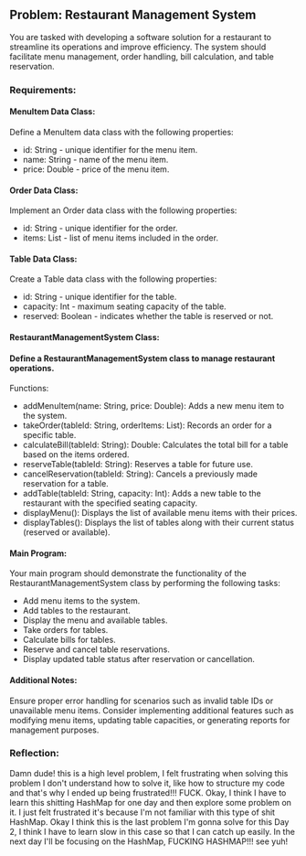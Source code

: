 ## Problem: Restaurant Management System
You are tasked with developing a software solution for a restaurant to streamline its operations and improve efficiency. The system should facilitate menu management, order handling, bill calculation, and table reservation.

### Requirements:
#### MenuItem Data Class:

Define a MenuItem data class with the following properties:
* id: String - unique identifier for the menu item.
* name: String - name of the menu item.
* price: Double - price of the menu item.
#### Order Data Class:

Implement an Order data class with the following properties:
* id: String - unique identifier for the order.
* items: List<MenuItem> - list of menu items included in the order.
#### Table Data Class:

Create a Table data class with the following properties:
* id: String - unique identifier for the table.
* capacity: Int - maximum seating capacity of the table.
* reserved: Boolean - indicates whether the table is reserved or not.
#### RestaurantManagementSystem Class:

#### Define a RestaurantManagementSystem class to manage restaurant operations.
Functions:
* addMenuItem(name: String, price: Double): Adds a new menu item to the system.
* takeOrder(tableId: String, orderItems: List<MenuItem>): Records an order for a specific table.
* calculateBill(tableId: String): Double: Calculates the total bill for a table based on the items ordered.
* reserveTable(tableId: String): Reserves a table for future use.
* cancelReservation(tableId: String): Cancels a previously made reservation for a table.
* addTable(tableId: String, capacity: Int): Adds a new table to the restaurant with the specified seating capacity.
* displayMenu(): Displays the list of available menu items with their prices.
* displayTables(): Displays the list of tables along with their current status (reserved or available).
#### Main Program:
Your main program should demonstrate the functionality of the RestaurantManagementSystem class by performing the following tasks:

* Add menu items to the system.
* Add tables to the restaurant.
* Display the menu and available tables.
* Take orders for tables.
* Calculate bills for tables.
* Reserve and cancel table reservations.
* Display updated table status after reservation or cancellation.
#### Additional Notes:
Ensure proper error handling for scenarios such as invalid table IDs or unavailable menu items.
Consider implementing additional features such as modifying menu items, updating table capacities, or generating reports for management purposes.

### Reflection:
Damn dude! this is a high level problem, I felt frustrating when solving this problem I don't understand how to solve it, like how to structure my code and that's why I ended up being frustrated!!! FUCK. Okay, I think I have to learn this shitting HashMap for one day and then explore some problem on it. I just felt frustrated it's because I'm not familiar with this type of shit HashMap. Okay I think this is the last problem I'm gonna solve for this Day 2, I think I have to learn slow in this case so that I can catch up easily. In the next day I'll be focusing on the HashMap, FUCKING HASHMAP!!! see yuh!